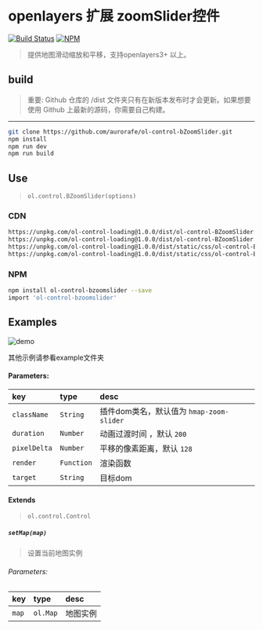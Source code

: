 # openlayers 扩展 zoomSlider控件

[![Build Status](https://www.travis-ci.org/aurorafe/ol-control-bZoomSlider.svg?branch=master)](https://www.travis-ci.org/aurorafe/ol-control-bZoomSlider)
[![NPM](https://nodei.co/npm/aurorafe/ol-control-bzoomslider.png?downloads=true&downloadRank=true&stars=true)](https://nodei.co/npm/aurorafe/ol-control-bzoomslider/)

> 提供地图滑动缩放和平移，支持openlayers3+ 以上。

## build

> 重要: Github 仓库的 /dist 文件夹只有在新版本发布时才会更新。如果想要使用 Github 上最新的源码，你需要自己构建。

---

```bash
git clone https://github.com/aurorafe/ol-control-bZoomSlider.git
npm install
npm run dev
npm run build
```

## Use

> `ol.control.BZoomSlider(options)`

### CDN

```bash
https://unpkg.com/ol-control-loading@1.0.0/dist/ol-control-BZoomSlider.min.js
https://unpkg.com/ol-control-loading@1.0.0/dist/ol-control-BZoomSlider.js
https://unpkg.com/ol-control-loading@1.0.0/dist/static/css/ol-control-BZoomSlider.css
https://unpkg.com/ol-control-loading@1.0.0/dist/static/css/ol-control-BZoomSlider.min.css
```

### NPM

```bash
npm install ol-control-bzoomslider --save
import 'ol-control-bzoomslider'
```

## Examples

![demo](https://raw.githubusercontent.com/aurorafe/ol-control-bZoomSlider/master/asset/demo.gif)

其他示例请参看example文件夹


#### Parameters:

| key | type | desc |
| :--- | :--- | :---------- |
| `className` | `String` | 插件dom类名，默认值为 ``hmap-zoom-slider`` |
| `duration` | `Number` | 动画过渡时间 ，默认 ``200``|
| `pixelDelta` | `Number` | 平移的像素距离，默认 ``128`` |
| `render` | `Function` | 渲染函数 |
| `target` | `String` | 目标dom |

#### Extends

> `ol.control.Control`

##### `setMap(map)`

> 设置当前地图实例

###### Parameters:

| key | type | desc |
| :--- | :--- | :---------- |
| `map` | `ol.Map` | 地图实例 |
